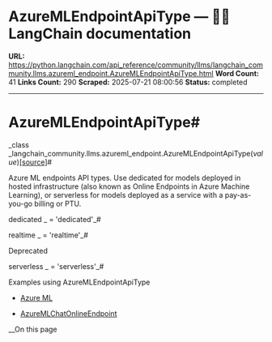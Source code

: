 # AzureMLEndpointApiType — 🦜🔗 LangChain  documentation

**URL:** https://python.langchain.com/api_reference/community/llms/langchain_community.llms.azureml_endpoint.AzureMLEndpointApiType.html
**Word Count:** 41
**Links Count:** 290
**Scraped:** 2025-07-21 08:00:56
**Status:** completed

---

# AzureMLEndpointApiType\#

_class _langchain\_community.llms.azureml\_endpoint.AzureMLEndpointApiType\(_value_\)[\[source\]](https://python.langchain.com/api_reference/_modules/langchain_community/llms/azureml_endpoint.html#AzureMLEndpointApiType)\#     

Azure ML endpoints API types. Use dedicated for models deployed in hosted infrastructure \(also known as Online Endpoints in Azure Machine Learning\), or serverless for models deployed as a service with a pay-as-you-go billing or PTU.

dedicated _ = 'dedicated'_\#     

realtime _ = 'realtime'_\#     

Deprecated

serverless _ = 'serverless'_\#     

Examples using AzureMLEndpointApiType

  * [Azure ML](https://python.langchain.com/docs/integrations/llms/azure_ml/)

  * [AzureMLChatOnlineEndpoint](https://python.langchain.com/docs/integrations/chat/azureml_chat_endpoint/)

__On this page